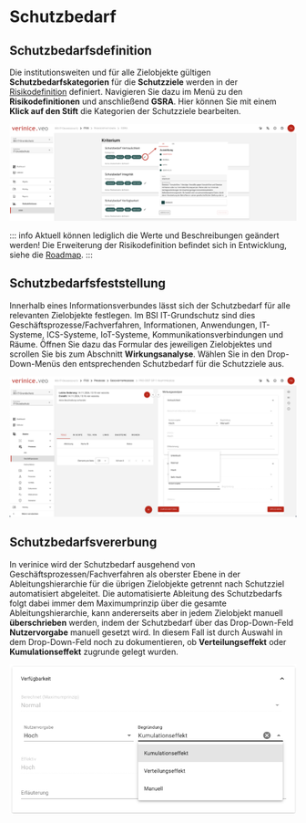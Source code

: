
# Schutzbedarf

## Schutzbedarfsdefinition

Die institutionsweiten und für alle Zielobjekte gültigen **Schutzbedarfskategorien** für die **Schutzziele** werden in der [Risikodefinition](./domain_it-gs_description#risikodefinition) definiert. Navigieren Sie dazu im Menü zu den **Risikodefinitionen** und anschließend **GSRA**. Hier können Sie mit einem **Klick auf den Stift** die Kategorien der Schutzziele bearbeiten.

![Schutzbedarfsdefinitionen](/assets/domain_it-gs/4-Schutzbedarf-Definitionen.png)

::: info Aktuell können lediglich die Werte und Beschreibungen geändert werden! Die Erweiterung der Risikodefinition befindet sich in Entwicklung, siehe die [Roadmap](/roadmap/).
:::

## Schutzbedarfsfeststellung 

Innerhalb eines Informationsverbundes lässt sich der Schutzbedarf für alle relevanten Zielobjekte festlegen. Im BSI IT-Grundschutz sind dies Geschäftsprozesse/Fachverfahren, Informationen, Anwendungen, IT-Systeme, ICS-Systeme, IoT-Systeme, Kommunikationsverbindungen und Räume. Öffnen Sie dazu das Formular des jeweiligen Zielobjektes und scrollen Sie bis zum Abschnitt **Wirkungsanalyse**. Wählen Sie in den Drop-Down-Menüs den entsprechenden Schutzbedarf für die Schutzziele aus.

![Schutzbedarfsfeststellung](/assets/domain_it-gs/5-Schutzbedarf.png)

## Schutzbedarfsvererbung

In verinice wird der Schutzbedarf ausgehend von Geschäftsprozessen/Fachverfahren als oberster Ebene in der Ableitungshierarchie für die übrigen Zielobjekte getrennt nach Schutzziel automatisiert abgeleitet.
Die automatisierte Ableitung des Schutzbedarfs folgt dabei immer dem Maximumprinzip über die gesamte Ableitungshierarchie, kann andererseits aber in jedem Zielobjekt manuell **überschrieben** werden, indem der Schutzbedarf über das Drop-Down-Feld **Nutzervorgabe** manuell gesetzt wird. In diesem Fall ist durch Auswahl in dem Drop-Down-Feld noch zu dokumentieren, ob **Verteilungseffekt** oder **Kumulationseffekt** zugrunde gelegt wurden.

![Schutzbedarfsvererbung](/assets/domain_it-gs/6-Ableitung%20des%20Schutzbedarfs.png)
